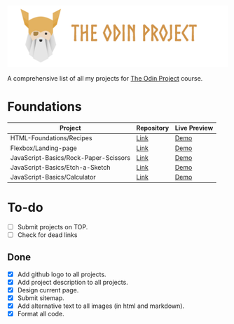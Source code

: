 <img src="toplogo.png" class="center">

A comprehensive list of all my projects for 
[The Odin Project](https://www.theodinproject.com/) course. 

# Foundations

| Project | Repository| Live Preview|                        
|---------|--------|---------|
|HTML-Foundations/Recipes| [Link](https://github.com/creme332/my-odin-projects/tree/main/odin-recipes)     |   [Demo](https://creme332.github.io/my-odin-projects/odin-recipes/) |
|Flexbox/Landing-page| [Link](https://github.com/creme332/my-odin-projects/tree/main/landing-page)     |   [Demo](https://creme332.github.io/my-odin-projects/landing-page/) |
|JavaScript-Basics/Rock-Paper-Scissors| [Link](https://github.com/creme332/my-odin-projects/tree/main/rps-game)     |   [Demo](https://creme332.github.io/my-odin-projects/rps-game/) |
|JavaScript-Basics/Etch-a-Sketch| [Link](https://github.com/creme332/my-odin-projects/tree/main/etch-a-sketch)     |   [Demo](https://creme332.github.io/my-odin-projects/etch-a-sketch/) |
|JavaScript-Basics/Calculator| [Link](https://github.com/creme332/my-odin-projects/tree/main/calculator)    |   [Demo](https://creme332.github.io/my-odin-projects/calculator/) |

# To-do
- [ ] Submit projects on TOP.
- [ ] Check for dead links

## Done
- [x] Add github logo to all projects.
- [x] Add project description to all projects.
- [x] Design current page.
- [x] Submit sitemap.
- [x] Add alternative text to all images (in html and markdown).
- [x] Format all code.
